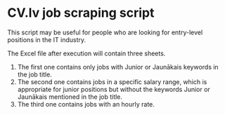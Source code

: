 # CV.lv job scraping script

This script may be useful for people who are looking for entry-level positions in the IT industry.

The Excel file after execution will contain three sheets.
1. The first one contains only jobs with Junior or Jaunākais keywords in the job title.
2. The second one contains jobs in a specific salary range, which is appropriate for junior positions but without the keywords Junior or Jaunākais mentioned in the job title.
3. The third one contains jobs with an hourly rate.
